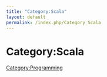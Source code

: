 ```yaml
---
title: "Category:Scala"
layout: default
permalink: /index.php/Category_Scala
---
```


# Category:Scala

[Category:Programming](Category_Programming)